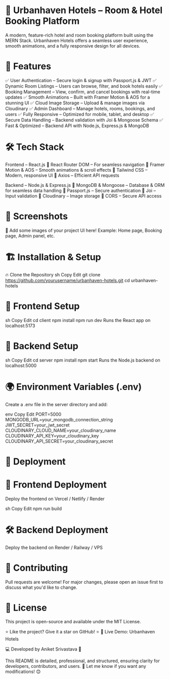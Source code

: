 # 🏨 Urbanhaven Hotels – Room & Hotel Booking Platform

A modern, feature-rich hotel and room booking platform built using the MERN Stack. Urbanhaven Hotels offers a seamless user experience, smooth animations, and a fully responsive design for all devices.

# 🚀 Features
✅ User Authentication – Secure login & signup with Passport.js & JWT
✅ Dynamic Room Listings – Users can browse, filter, and book hotels easily
✅ Booking Management – View, confirm, and cancel bookings with real-time updates
✅ Smooth Animations – Built with Framer Motion & AOS for a stunning UI
✅ Cloud Image Storage – Upload & manage images via Cloudinary
✅ Admin Dashboard – Manage hotels, rooms, bookings, and users
✅ Fully Responsive – Optimized for mobile, tablet, and desktop
✅ Secure Data Handling – Backend validation with Joi & Mongoose Schema
✅ Fast & Optimized – Backend API with Node.js, Express.js & MongoDB

# 🛠️ Tech Stack
Frontend – React.js
🔹 React Router DOM – For seamless navigation
🔹 Framer Motion & AOS – Smooth animations & scroll effects
🔹 Tailwind CSS – Modern, responsive UI
🔹 Axios – Efficient API requests

Backend – Node.js & Express.js
🔹 MongoDB & Mongoose – Database & ORM for seamless data handling
🔹 Passport.js – Secure authentication
🔹 Joi – Input validation
🔹 Cloudinary – Image storage
🔹 CORS – Secure API access

# 📸 Screenshots
🚀 Add some images of your project UI here!
Example: Home page, Booking page, Admin panel, etc.

# 🏗️ Installation & Setup
🔥 Clone the Repository
sh
Copy
Edit
git clone https://github.com/yourusername/urbanhaven-hotels.git
cd urbanhaven-hotels

# 🏡 Frontend Setup
sh
Copy
Edit
cd client
npm install
npm run dev
Runs the React app on localhost:5173

# 🔧 Backend Setup
sh
Copy
Edit
cd server
npm install
npm start
Runs the Node.js backend on localhost:5000

# 🌍 Environment Variables (.env)
Create a .env file in the server directory and add:

env
Copy
Edit
PORT=5000
MONGODB_URL=your_mongodb_connection_string
JWT_SECRET=your_jwt_secret
CLOUDINARY_CLOUD_NAME=your_cloudinary_name
CLOUDINARY_API_KEY=your_cloudinary_key
CLOUDINARY_API_SECRET=your_cloudinary_secret

# 📡 Deployment

# 🚀 Frontend Deployment
Deploy the frontend on Vercel / Netlify / Render

sh
Copy
Edit
npm run build

# 🛠 Backend Deployment
Deploy the backend on Render / Railway / VPS

# 🤝 Contributing
Pull requests are welcome! For major changes, please open an issue first to discuss what you'd like to change.

# 📄 License
This project is open-source and available under the MIT License.

⭐ Like the project? Give it a star on GitHub! ⭐
🔗 Live Demo: Urbanhaven Hotels

💻 Developed by Aniket Srivastava 🚀

This README is detailed, professional, and structured, ensuring clarity for developers, contributors, and users. 🚀 Let me know if you want any modifications! 😊